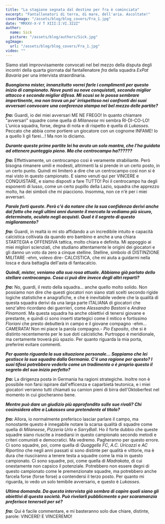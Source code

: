 ```yaml
---
title: "La stagione segnata dal destino per fra è cominciata"
excerpt: "Fantallenatori di terra, di mare, dell'aria. Ascoltate!"
coverImage: "/assets/blog/blog_covers/Fra_1.jpg"
date: "MMXXV-X-V T XIII:I:VI.322Z"
author:
  name: Sick
  picture: "/assets/blog/authors/Sick.jpg"
ogImage:
  url: "/assets/blog/blog_covers/Fra_1.jpg"
video: ""
---
```


Siamo stati improvvisamente convocati nel bel mezzo della disputa degli incontri della quarta giornata dal fantallenatore *fra* della squadra *ExPat Bavaria* per una intervista straordinaria.

***Buongiorno mister, innanzitutto vorrei farle i complimenti per questo inizio di campionato. Nove punti su nove conquistati, secondo miglior attacco e seconda miglior difesa. Mi scusi se le possa sembrare impertinente, ma non trova un po' irrispettoso nei confronti dei suoi avversari  convocare una conferenza stampa nel bel mezzo delle partite?***

***fra:*** Guardi, io dei miei avversari ME NE FREGO! In quanto chiamare "avversari" squadre come quella di *Milaneese* mi sembra RI-DI-CO-LO! L'unica squadra, forse, degna di nota e di rispetto è quella di *Lukasses*. Peccato che abbia come portiere un giocatore con un cognome INFAME! Io a quello lì gli farei...! Ma non lo diciamo.

***Durante queste prime partite lei ha avuto un solo mantra, che l'ha guidata ad ottenere punteggio pieno. Ma che centrocampo ha??????***

***fra:*** Effettivamente, un centrocampo così è veramente strabiliante. Però bisogna rimanere umili e modesti, altrimenti la si prende in un certo posto, in un certo punto. Quindi mi limiterò a dire che un centrocampo così non si è mai visto in questo campionato. E siamo venuti qui per VINCERE e CONQUISTARE, e siamo disposti a fare TUTTO! Poi il centrocampo ha degli esponenti di lusso, come un certo pupillo della Lazio, squadra che apprezzo molto, ha dei simboli che mi piacciono. Insomma, non ce n'è per i miei avversari.

***Parole forti queste. Però c'è da notare che la sua confidenza derivi anche dal fatto che negli ultimi anni durante il mercato la vediamo più sicuro, determinato, oculato negli acquisti. Qual è il segreto di questo miglioramento?***

***fra:*** Guardi, in realtà io mi sto affidando a un incredibile intuito e capacità calcistica coltivata da quando ero bambino e anche a una chiara STARTEGIA e OFFENSIVA tattica, molto chiara e definita. Mi appoggio ai miei migliori scienziati, che studiano attentamente le origini dei giocatori e gli danno un voto da zero a cinque stelline. Stelline, simbolo di DISTINZIONE MILITARE -ehm, volevo dire- CALCISTICA, che mi aiuta a guidarmi nella losca e dura battaglia dell'asta di fantacalcio.

***Quindi, mister, veniamo alla sua rosa attuale. Abbiamo già parlato dello stellare centrocampo. Cosa ci può dire invece degli altri reparti?***

***fra:*** No, guardi, il resto della squadra... anche quello molto solido. Non possiamo non dire che questi giocatori non siano stati scelti secondo rigide logiche statistiche e anagrafiche, e che è inevitabile vedere che la qualità di questa squadra derivi da una larga parte ITALIANA di giocatori che senz'altro ricordano dei guerrieri, come *Alessandro Bastoni* e *Andrea Pinamonti*. Ma questa squadra ha anche obiettivi di tenersi giovane e prestante, e quindi ci sono inserti startegici come il mitico e fortissimo *Floriani* che presto debutterà in campo e il giovane compagno -ehm... CAMERATA! Non mi piace la parola compagno.- *Pio Esposito*, che si è distinto recentemente per le sue doti calcistiche. Purtroppo è meridionale, ma certamente troverà più spazio. Per quanto riguarda la mia porta, preferirei evitare commenti.

***Per quanto riguarda la sua situazione personale... Sappiamo che lei gestisce la sua squadra dalla Germania. C'è una ragione per questo? I suoi tifosi potrebbero vederlo come un tradimento o è proprio questo il segreto del suo inizio perfetto?***

***fra:*** La dirigenza posta in Germania ha ragioni strategiche. Inoltre non è possibile non farsi ispirare dall'efficenza e caparbietà teutonica, e i miei giocatori verranno tutti chiamati su camion pieni di birra dell'Oktoberfest nel momento in cui giocheranno bene.

***Mentre può dare un giudizio più approfondito sulle sue rivali? Chi cosìnsidera oltre a *Lukasses* una pretendente al titolo?***

***fra:*** Allora, io normalmente preferisco lasciar parlare il campo, ma nonostante questo è innegabile notare la scarsa qualità di squadre come quella di *Milaneese*, *Pizzeria Urlo* e *SarryBall*. Ho il forte dubbio che queste squadre siano riuscite a insediarsi in questo campionato secondo metodi e criteri comunisti e democratici. Ma vedremo. Pagheranno per questo errore. Ci sono squadre, poi, come quella di *Quaggelle FC*, *A.C. Uricazzi* e *AC Riportino* che negli anni passati si sono distinte per qualità e vittorie, ma è dura che riusciranno a tenere testa a squadre come la mia in questo campionato. Ci sono squadre, poi, come quella di *Madrakata*, di cui onestamente non capsico il potenziale. Potrebbero non essere degni di questo campionato come le premenzionate squadre, ma potrebbero anche farcela forse (forse forse) a contendersi il terzo posto. Per quanto mi riguarda, io vedo un solo temibile avversario, e questo è *Lukasses*.

***Ultima domanda. Da questa intervista già sembra di capire quali siano gli obiettivi di questa società. Può rivelarli pubblicmente o per scaramanzia preferisce tenerseli per sé?***

***fra:*** Qui è facile commentare, e mi basteranno solo due chiare, distinte, parole: VINCERE! E VINCEREMO!
